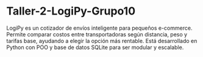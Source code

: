 # Taller-2-LogiPy-Grupo10
LogiPy es un cotizador de envíos inteligente para pequeños e-commerce. Permite comparar costos entre transportadoras según distancia, peso y tarifas base, ayudando a elegir la opción más rentable. Está desarrollado en Python con POO y base de datos SQLite para ser modular y escalable.
